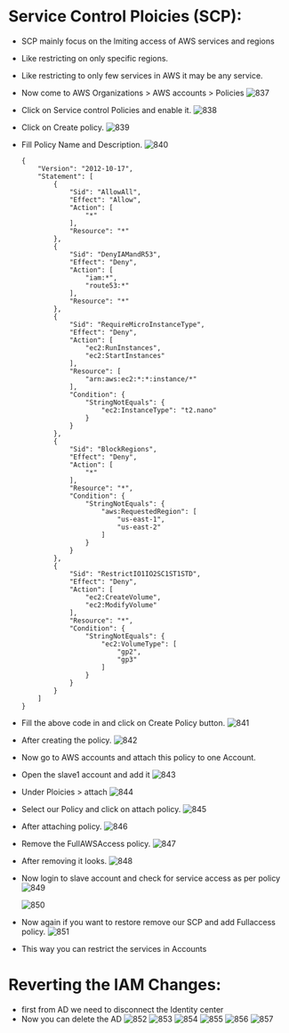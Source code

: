 # Service Control Ploicies (SCP):
- SCP mainly focus on the lmiting access of AWS services and regions
- Like restricting on only specific regions.
- Like restricting to only few services in AWS it may be any service.
- Now come to AWS Organizations > AWS accounts > Policies
  ![837](https://github.com/user-attachments/assets/ec60be20-cc18-4cde-82fb-3d5c76c680ba)

- Click on Service control Policies and enable it.
  ![838](https://github.com/user-attachments/assets/22545294-5110-498b-aabb-83edb42a0f97)

- Click on Create policy.
  ![839](https://github.com/user-attachments/assets/25b0f3d5-4369-415a-8058-9550c3bd672c)

- Fill Policy Name and Description.
  ![840](https://github.com/user-attachments/assets/64ca97da-a007-44cd-bc97-35fab9ec73c8)

  ```
  {
      "Version": "2012-10-17",
      "Statement": [
          {
              "Sid": "AllowAll",
              "Effect": "Allow",
              "Action": [
                  "*"
              ],
              "Resource": "*"
          },
          {
              "Sid": "DenyIAMandR53",
              "Effect": "Deny",
              "Action": [
                  "iam:*",
                  "route53:*"
              ],
              "Resource": "*"
          },
          {
              "Sid": "RequireMicroInstanceType",
              "Effect": "Deny",
              "Action": [
                  "ec2:RunInstances",
                  "ec2:StartInstances"
              ],
              "Resource": [
                  "arn:aws:ec2:*:*:instance/*"
              ],
              "Condition": {
                  "StringNotEquals": {
                      "ec2:InstanceType": "t2.nano"
                  }
              }
          },
          {
              "Sid": "BlockRegions",
              "Effect": "Deny",
              "Action": [
                  "*"
              ],
              "Resource": "*",
              "Condition": {
                  "StringNotEquals": {
                      "aws:RequestedRegion": [
                          "us-east-1",
                          "us-east-2"
                      ]
                  }
              }
          },
          {
              "Sid": "RestrictIO1IO2SC1ST1STD",
              "Effect": "Deny",
              "Action": [
                  "ec2:CreateVolume",
                  "ec2:ModifyVolume"
              ],
              "Resource": "*",
              "Condition": {
                  "StringNotEquals": {
                      "ec2:VolumeType": [
                          "gp2",
                          "gp3"
                      ]
                  }
              }
          }
      ]
  }
  ```
- Fill the above code in and click on Create Policy button.
  ![841](https://github.com/user-attachments/assets/da059005-e176-46b1-bf17-9b2264831f2b)

- After creating the policy.
  ![842](https://github.com/user-attachments/assets/7cec67a7-3d14-433d-a6ac-61f9b92c17a7)

- Now go to AWS accounts and attach this policy to one Account.
- Open the slave1 account and add it
  ![843](https://github.com/user-attachments/assets/19b03214-0be7-4e9b-876d-0afe475499bb)

- Under Ploicies > attach
  ![844](https://github.com/user-attachments/assets/e111cf5e-277a-4d9d-bc26-b9f171574bba)

- Select our Policy and click on attach policy.
  ![845](https://github.com/user-attachments/assets/89682cd6-a0ec-4b99-99e2-263d3cf1b9a3)

- After attaching policy.
  ![846](https://github.com/user-attachments/assets/0e3fd3b5-3617-494d-975f-285981775aa1)

- Remove the FullAWSAccess policy.
  ![847](https://github.com/user-attachments/assets/e3a5ec68-826a-4de3-8cc5-f8c81a4297b8)

- After removing it looks.
  ![848](https://github.com/user-attachments/assets/30214c2d-725e-4431-8c7f-dc378bda723a)

- Now login to slave account and check for service access as per policy
  ![849](https://github.com/user-attachments/assets/1757ae3c-0d88-4d15-8956-faa8719a6d81)
  
  ![850](https://github.com/user-attachments/assets/e925b774-0ee9-4634-b84e-35c295835485)

- Now again if you want to restore remove our SCP and add Fullaccess policy.
  ![851](https://github.com/user-attachments/assets/034aa504-bdcd-4fac-9263-effa11120bcd)

- This way you can restrict the services in Accounts



# Reverting the IAM Changes:
- first from AD we need to disconnect the Identity center
- Now you can delete the AD
  ![852](https://github.com/user-attachments/assets/f5abfdd0-ab15-42eb-bce9-db62863222aa)
  ![853](https://github.com/user-attachments/assets/127c4525-a0ed-4137-a5f4-0b69fc991975)
  ![854](https://github.com/user-attachments/assets/8c6a6a56-b9c7-46f0-86dc-67bcb041f900)
  ![855](https://github.com/user-attachments/assets/8d9bc2ef-6779-4dcb-93b9-46bf3aa47d7e)
  ![856](https://github.com/user-attachments/assets/5b674488-ffa5-4ada-8225-40285a658ef2)
  ![857](https://github.com/user-attachments/assets/1aa5b4a6-27b2-473d-9db5-2e149457f767)
